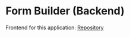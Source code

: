 # Form Builder (Backend)

Frontend for this application: [Repository](https://github.com/jacobbroughton/form-builder-frontend)
